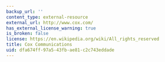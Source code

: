 ```yaml
---
backup_url: ''
content_type: external-resource
external_url: http://www.cox.com/
has_external_license_warning: true
is_broken: false
license: https://en.wikipedia.org/wiki/All_rights_reserved
title: Cox Communications
uid: dfa674ff-97a5-43fb-ae81-c2c743eddade
---
```

